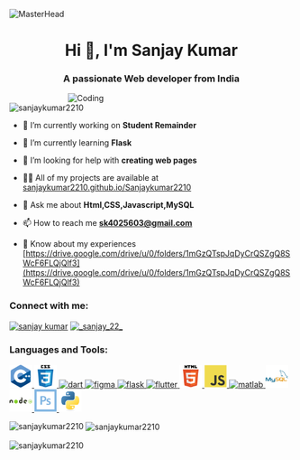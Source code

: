 ![MasterHead](https://user-images.githubusercontent.com/95478989/198955082-6e78ebb5-e1e4-49f9-8d32-6e5af3984dcd.gif)
<h1 align="center">Hi 👋, I'm Sanjay Kumar</h1>
<h3 align="center">A passionate Web developer from India</h3>
<img align="right" alt="Coding" width="400" src="https://media.tenor.com/8tr_CU6730MAAAAC/web-dev-website-development.gif">


<p align="left"> <img src="https://komarev.com/ghpvc/?username=sanjaykumar2210&label=Profile%20views&color=0e75b6&style=flat" alt="sanjaykumar2210" /> </p>



- 🔭 I’m currently working on **Student Remainder**

- 🌱 I’m currently learning **Flask**

- 🤝 I’m looking for help with **creating web pages**

- 👨‍💻 All of my projects are available at [sanjaykumar2210.github.io/Sanjaykumar2210](sanjaykumar2210.github.io/Sanjaykumar2210)

- 💬 Ask me about **Html,CSS,Javascript,MySQL**

- 📫 How to reach me **sk4025603@gmail.com**

- 📄 Know about my experiences [https://drive.google.com/drive/u/0/folders/1mGzQTspJqDyCrQSZgQ8SWcF6FLQjQlf3](https://drive.google.com/drive/u/0/folders/1mGzQTspJqDyCrQSZgQ8SWcF6FLQjQlf3)

<h3 align="left">Connect with me:</h3>
<p align="left">
<a href="https://linkedin.com/in/sanjay kumar" target="blank"><img align="center" src="https://raw.githubusercontent.com/rahuldkjain/github-profile-readme-generator/master/src/images/icons/Social/linked-in-alt.svg" alt="sanjay kumar" height="30" width="40" /></a>
<a href="https://instagram.com/_sanjay_22_" target="blank"><img align="center" src="https://raw.githubusercontent.com/rahuldkjain/github-profile-readme-generator/master/src/images/icons/Social/instagram.svg" alt="_sanjay_22_" height="30" width="40" /></a>
</p>

<h3 align="left">Languages and Tools:</h3>
<p align="left"> <a href="https://www.w3schools.com/cpp/" target="_blank" rel="noreferrer"> <img src="https://raw.githubusercontent.com/devicons/devicon/master/icons/cplusplus/cplusplus-original.svg" alt="cplusplus" width="40" height="40"/> </a> <a href="https://www.w3schools.com/css/" target="_blank" rel="noreferrer"> <img src="https://raw.githubusercontent.com/devicons/devicon/master/icons/css3/css3-original-wordmark.svg" alt="css3" width="40" height="40"/> </a> <a href="https://dart.dev" target="_blank" rel="noreferrer"> <img src="https://www.vectorlogo.zone/logos/dartlang/dartlang-icon.svg" alt="dart" width="40" height="40"/> </a> <a href="https://www.figma.com/" target="_blank" rel="noreferrer"> <img src="https://www.vectorlogo.zone/logos/figma/figma-icon.svg" alt="figma" width="40" height="40"/> </a> <a href="https://flask.palletsprojects.com/" target="_blank" rel="noreferrer"> <img src="https://www.vectorlogo.zone/logos/pocoo_flask/pocoo_flask-icon.svg" alt="flask" width="40" height="40"/> </a> <a href="https://flutter.dev" target="_blank" rel="noreferrer"> <img src="https://www.vectorlogo.zone/logos/flutterio/flutterio-icon.svg" alt="flutter" width="40" height="40"/> </a> <a href="https://www.w3.org/html/" target="_blank" rel="noreferrer"> <img src="https://raw.githubusercontent.com/devicons/devicon/master/icons/html5/html5-original-wordmark.svg" alt="html5" width="40" height="40"/> </a> <a href="https://developer.mozilla.org/en-US/docs/Web/JavaScript" target="_blank" rel="noreferrer"> <img src="https://raw.githubusercontent.com/devicons/devicon/master/icons/javascript/javascript-original.svg" alt="javascript" width="40" height="40"/> </a> <a href="https://www.mathworks.com/" target="_blank" rel="noreferrer"> <img src="https://upload.wikimedia.org/wikipedia/commons/2/21/Matlab_Logo.png" alt="matlab" width="40" height="40"/> </a> <a href="https://www.mysql.com/" target="_blank" rel="noreferrer"> <img src="https://raw.githubusercontent.com/devicons/devicon/master/icons/mysql/mysql-original-wordmark.svg" alt="mysql" width="40" height="40"/> </a> <a href="https://nodejs.org" target="_blank" rel="noreferrer"> <img src="https://raw.githubusercontent.com/devicons/devicon/master/icons/nodejs/nodejs-original-wordmark.svg" alt="nodejs" width="40" height="40"/> </a> <a href="https://www.photoshop.com/en" target="_blank" rel="noreferrer"> <img src="https://raw.githubusercontent.com/devicons/devicon/master/icons/photoshop/photoshop-line.svg" alt="photoshop" width="40" height="40"/> </a> <a href="https://www.python.org" target="_blank" rel="noreferrer"> <img src="https://raw.githubusercontent.com/devicons/devicon/master/icons/python/python-original.svg" alt="python" width="40" height="40"/> </a> </p>

<p><img align="left" src="https://github-readme-stats.vercel.app/api/top-langs?username=sanjaykumar2210&show_icons=true&locale=en&layout=compact" alt="sanjaykumar2210" /></p>

<p>&nbsp;<img align="center" src="https://github-readme-stats.vercel.app/api?username=sanjaykumar2210&show_icons=true&locale=en" alt="sanjaykumar2210" /></p>

<p><img align="center" src="https://github-readme-streak-stats.herokuapp.com/?user=sanjaykumar2210&" alt="sanjaykumar2210" /></p>
